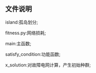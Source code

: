 ## 文件说明 


island:孤岛划分;

fitness.py:网络损耗;

main:主函数;

satisfy_condition:功能函数;

x_solution:对故障电网计算，产生初始种群;

